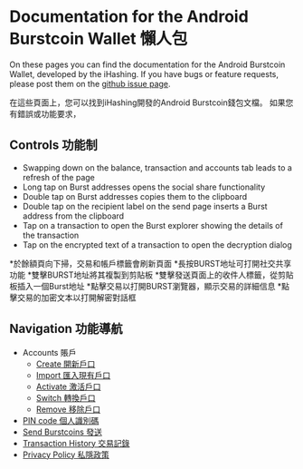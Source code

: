 # Documentation for the Android Burstcoin Wallet 懶人包

On these pages you can find the documentation for the Android Burstcoin Wallet, developed by the iHashing. If you have bugs or feature requests, please post them on the [github issue page](https://github.com/cgebe/burstcoin-wallet-android/issues). 

在這些頁面上，您可以找到iHashing開發的Android Burstcoin錢包文檔。 如果您有錯誤或功能要求，

## Controls 功能制
* Swapping down on the balance, transaction and accounts tab leads to a refresh of the page
* Long tap on Burst addresses opens the social share functionality
* Double tap on Burst addresses copies them to the clipboard
* Double tap on the recipient label on the send page inserts a Burst address from the clipboard
* Tap on a transaction to open the Burst explorer showing the details of the transaction
* Tap on the encrypted text of a transaction to open the decryption dialog

*於餘額頁向下掃，交易和帳戶標籤會刷新頁面
*長按BURST地址可打開社交共享功能
*雙擊BURST地址將其複製到剪貼板
*雙擊發送頁面上的收件人標籤，從剪貼板插入一個Burst地址
*點擊交易以打開BURST瀏覽器，顯示交易的詳細信息
*點擊交易的加密文本以打開解密對話框

## Navigation 功能導航
* Accounts 賬戶
    * [Create 開新戶口](wallet/create.md)
    * [Import 匯入現有戶口](wallet/import.md)
    * [Activate 激活戶口](wallet/activate.md)
    * [Switch 轉換戶口](wallet/switch.md)
    * [Remove 移除戶口](wallet/remove.md)
* [PIN code 個人識別碼](pin.md)
* [Send Burstcoins 發送](send.md)
* [Transaction History 交易記錄](transactions.md)
* [Privacy Policy 私隱政策](privacy_policy.md)

